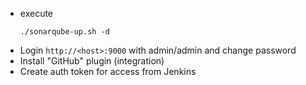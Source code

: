 * execute
  ```
  ./sonarqube-up.sh -d
  ```
* Login ```http://<host>:9000``` with admin/admin and change password
* Install "GitHub" plugin (integration)
* Create auth token for access from Jenkins

